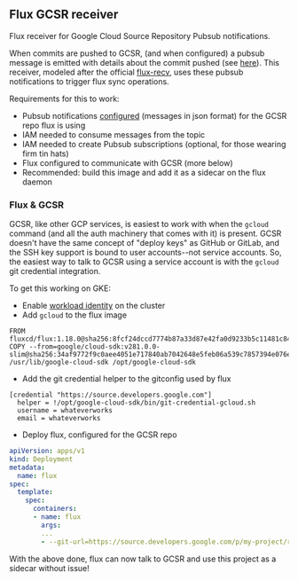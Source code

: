 ## Flux GCSR receiver

Flux receiver for Google Cloud Source Repository Pubsub notifications.

When commits are pushed to GCSR, (and when configured) a pubsub message is emitted with details about the commit pushed (see [here](https://cloud.google.com/source-repositories/docs/pubsub-notifications)).
This receiver, modeled after the official [flux-recv](https://github.com/fluxcd/flux-recv), uses these pubsub notifications to trigger flux sync operations.

Requirements for this to work:
- Pubsub notifications [configured](https://cloud.google.com/source-repositories/docs/configuring-notifications) (messages in json format) for the GCSR repo flux is using
- IAM needed to consume messages from the topic
- IAM needed to create Pubsub subscriptions (optional, for those wearing firm tin hats)
- Flux configured to communicate with GCSR (more below)
- Recommended: build this image and add it as a sidecar on the flux daemon

### Flux & GCSR

GCSR, like other GCP services, is easiest to work with when the `gcloud` command (and all the auth machinery that comes with it) is present.
GCSR doesn't have the same concept of "deploy keys" as GitHub or GitLab, and the SSH key support is bound to user accounts--not service accounts.
So, the easiest way to talk to GCSR using a service account is with the `gcloud` git credential integration.

To get this working on GKE:
- Enable [workload identity](https://cloud.google.com/kubernetes-engine/docs/how-to/workload-identity) on the cluster
- Add `gcloud` to the flux image
```
FROM fluxcd/flux:1.18.0@sha256:8fcf24dccd7774b87a33d87e42fa0d9233b5c11481c8414fe93a8bdc870b4f5b
COPY --from=google/cloud-sdk:v281.0.0-slim@sha256:34af9772f9c0aee4051e717840ab7042648e5feb06a539c7857394e076edcce0 /usr/lib/google-cloud-sdk /opt/google-cloud-sdk
```
- Add the git credential helper to the gitconfig used by flux
```
[credential "https://source.developers.google.com"]
  helper = !/opt/google-cloud-sdk/bin/git-credential-gcloud.sh
  username = whateverworks
  email = whateverworks
```
- Deploy flux, configured for the GCSR repo
```yaml
apiVersion: apps/v1
kind: Deployment
metadata:
  name: flux
spec:
  template:
    spec:
      containers:
      - name: flux
        args:
        ...
        - --git-url=https://source.developers.google.com/p/my-project/r/my-repository
```

With the above done, flux can now talk to GCSR and use this project as a sidecar without issue!

